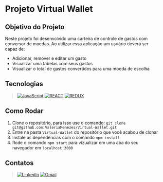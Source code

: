 <!-- # :construction: Meu README customizado em construção ! :construction: -->

# Projeto Virtual Wallet

## Objetivo do Projeto

Neste projeto foi desenvolvido uma carteira de controle de gastos com conversor de moedas. Ao utilizar essa aplicação um usuário deverá ser capaz de:

- Adicionar, remover e editar um gasto  
- Visualizar uma tabelas com seus gastos  
- Visualizar o total de gastos convertidos para uma moeda de escolha  

## Tecnologias

>[![JavaScript][JavaScript]][JavaScript-url]
[![REACT][REACT]][REACT-url]
[![REDUX][REDUX]][REDUX-url]

[JavaScript]: https://img.shields.io/badge/-JavaScript-F7DF1E?style=for-the-badge&logo=node.js&logoColor=black
[JavaScript-url]: https://www.javascript.com

[REACT]: https://img.shields.io/badge/-React.js-20232A?style=for-the-badge&logo=react
[REACT-url]: https://legacy.reactjs.org/docs/getting-started.html

[REDUX]: https://img.shields.io/badge/-Redux-764abc?style=for-the-badge&logo=redux&logoColor=black
[REDUX-url]: https://redux.js.org

## Como Rodar

1. Clone o repositório, para isso use o comando: `git clone git@github.com:ValeriaMenezes/Virtual-Wallet.git`
2. Entre na pasta `Virtual-Wallet` do repositório que você acabou de clonar
3. Instale as dependências com o comando `npm install`
4. Rode o comando `npm start` para vizualizar em uma aba do seu navegador em `localhost:3000`

## Contatos

>[![LinkedIn][LinkedIn]][LinkedIn-url]
[![Gmail][Gmail]][Gmail-url]

[LinkedIn]: https://img.shields.io/badge/LinkedIn-0A66C2?style=for-the-badge&logo=linkedin&logoColor=white
[LinkedIn-url]: https://www.linkedin.com/in/valeria-menezes-dev-web-full-stack/

[Gmail]: https://img.shields.io/badge/gmail-EA4335?style=for-the-badge&logo=gmail&logoColor=white
[Gmail-url]: mailto:valeriamenezes022@gmail.com
